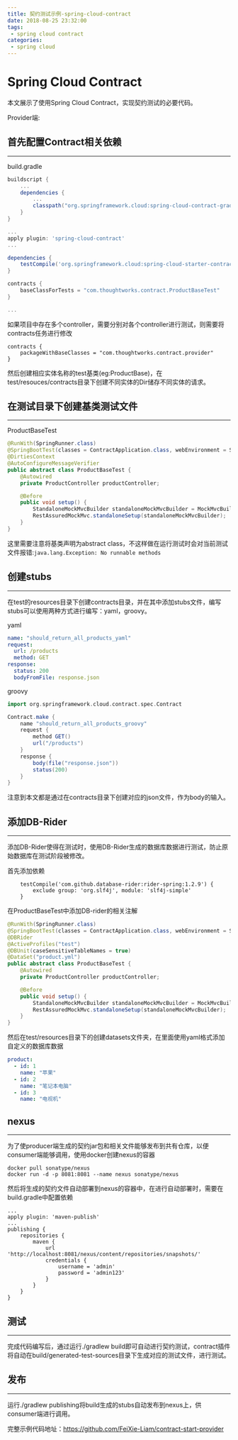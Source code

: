 ```yaml
---
title: 契约测试示例-spring-cloud-contract
date: 2018-08-25 23:32:00
tags:
 - spring cloud contract
categories:
 - spring cloud
---
```


# Spring Cloud Contract

本文展示了使用Spring Cloud Contract，实现契约测试的必要代码。

Provider端:

## 首先配置Contract相关依赖

---

<!--more-->

build.gradle

```gradle
buildscript {
    ...
    dependencies {
        ...
        classpath("org.springframework.cloud:spring-cloud-contract-gradle-plugin:2.0.1.RELEASE")
    }
}

...
apply plugin: 'spring-cloud-contract'
...

dependencies {
    testCompile('org.springframework.cloud:spring-cloud-starter-contract-verifier')
}

contracts {
    baseClassForTests = "com.thoughtworks.contract.ProductBaseTest"
}

...
```

如果项目中存在多个controller，需要分别对各个controller进行测试，则需要将contracts任务进行修改

```
contracts {
    packageWithBaseClasses = "com.thoughtworks.contract.provider"
}
```

然后创建相应实体名称的test基类(eg:ProductBase)，在test/resouces/contracts目录下创建不同实体的Dir储存不同实体的请求。

## 在测试目录下创建基类测试文件

---

ProductBaseTest

```java
@RunWith(SpringRunner.class)
@SpringBootTest(classes = ContractApplication.class, webEnvironment = SpringBootTest.WebEnvironment.MOCK)
@DirtiesContext
@AutoConfigureMessageVerifier
public abstract class ProductBaseTest {
    @Autowired
    private ProductController productController;

    @Before
    public void setup() {
        StandaloneMockMvcBuilder standaloneMockMvcBuilder = MockMvcBuilders.standaloneSetup(productController);
        RestAssuredMockMvc.standaloneSetup(standaloneMockMvcBuilder);
    }
}
```

这里需要注意将基类声明为abstract class，不这样做在运行测试时会对当前测试文件报错:`java.lang.Exception: No runnable methods`

## 创建stubs

---

在test的resources目录下创建contracts目录，并在其中添加stubs文件，编写stubs可以使用两种方式进行编写：yaml，groovy。

yaml

```yaml
name: "should_return_all_products_yaml"
request:
  url: /products
  method: GET
response:
  status: 200
  bodyFromFile: response.json
```

groovy

```groovy
import org.springframework.cloud.contract.spec.Contract

Contract.make {
    name "should_return_all_products_groovy"
    request {
        method GET()
        url("/products")
    }
    response {
        body(file("response.json"))
        status(200)
    }
}
```

注意到本文都是通过在contracts目录下创建对应的json文件，作为body的输入。

## 添加DB-Rider

---

添加DB-Rider使得在测试时，使用DB-Rider生成的数据库数据进行测试，防止原始数据库在测试阶段被修改。

首先添加依赖

```
    testCompile('com.github.database-rider:rider-spring:1.2.9') {
        exclude group: 'org.slf4j', module: 'slf4j-simple'
    }
```

在ProductBaseTest中添加DB-rider的相关注解

```java
@RunWith(SpringRunner.class)
@SpringBootTest(classes = ContractApplication.class, webEnvironment = SpringBootTest.WebEnvironment.MOCK)
@DBRider
@ActiveProfiles("test")
@DBUnit(caseSensitiveTableNames = true)
@DataSet("product.yml")
public abstract class ProductBaseTest {
    @Autowired
    private ProductController productController;

    @Before
    public void setup() {
        StandaloneMockMvcBuilder standaloneMockMvcBuilder = MockMvcBuilders.standaloneSetup(productController);
        RestAssuredMockMvc.standaloneSetup(standaloneMockMvcBuilder);
    }
}
```

然后在test/resources目录下的创建datasets文件夹，在里面使用yaml格式添加自定义的数据库数据

```yaml
product:
  - id: 1
    name: "苹果"
  - id: 2
    name: "笔记本电脑"
  - id: 3
    name: "电视机"
```

## nexus

---

为了使producer端生成的契约jar包和相关文件能够发布到共有仓库，以便consumer端能够调用，使用docker创建nexus的容器

```
docker pull sonatype/nexus
docker run -d -p 8081:8081 --name nexus sonatype/nexus
```

然后将生成的契约文件自动部署到nexus的容器中，在进行自动部署时，需要在build.gradle中配置依赖

```
...
apply plugin: 'maven-publish'
...
publishing {
    repositories {
        maven {
            url 'http://localhost:8081/nexus/content/repositories/snapshots/'
            credentials {
                username = 'admin'
                password = 'admin123'
            }
        }
    }
}
```

## 测试

---

完成代码编写后，通过运行./gradlew build即可自动进行契约测试，contract插件将自动在build/generated-test-sources目录下生成对应的测试文件，进行测试。

## 发布

---

运行./gradlew publishing将build生成的stubs自动发布到nexus上，供consumer端进行调用。

完整示例代码地址：https://github.com/FeiXie-Liam/contract-start-provider